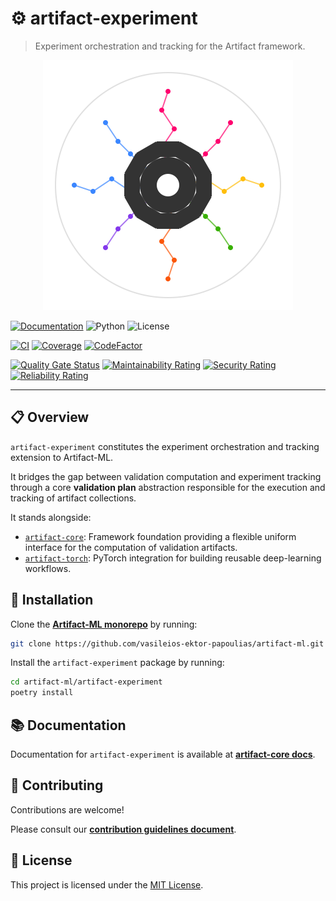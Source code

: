 # ⚙️ artifact-experiment

> Experiment orchestration and tracking for the Artifact framework.

<p align="center">
  <img src="./assets/artifact_ml_logo.svg" width="400" alt="Artifact-ML Logo">
</p>

[![Documentation](https://img.shields.io/badge/docs-mkdocs-blue)](https://artifact-ml.readthedocs.io/en/latest/artifact_experiment)
![Python](https://img.shields.io/badge/python-3.11+-blue.svg)
![License](https://img.shields.io/github/license/vasileios-ektor-papoulias/artifact-ml)

[![CI](https://img.shields.io/github/actions/workflow/status/vasileios-ektor-papoulias/artifact-ml/ci_push_main.yml?branch=main&label=CI)](https://github.com/vasileios-ektor-papoulias/artifact-ml/actions/workflows/ci_push_main.yml)
[![Coverage](https://codecov.io/gh/vasileios-ektor-papoulias/artifact-ml/branch/main/graph/badge.svg?flag=experiment)](https://codecov.io/gh/vasileios-ektor-papoulias/artifact-ml/flags#experiment)
[![CodeFactor](https://www.codefactor.io/repository/github/vasileios-ektor-papoulias/artifact-ml/badge)](https://www.codefactor.io/repository/github/vasileios-ektor-papoulias/artifact-ml)

[![Quality Gate Status](https://sonarcloud.io/api/project_badges/measure?project=vasileios-ektor-papoulias_artifact-experiment&metric=alert_status&branch=main)](https://sonarcloud.io/summary/new_code?id=vasileios-ektor-papoulias_artifact-experiment&branch=main)
[![Maintainability Rating](https://sonarcloud.io/api/project_badges/measure?project=vasileios-ektor-papoulias_artifact-experiment&metric=sqale_rating&branch=main)](https://sonarcloud.io/summary/new_code?id=vasileios-ektor-papoulias_artifact-experiment&branch=main)
[![Security Rating](https://sonarcloud.io/api/project_badges/measure?project=vasileios-ektor-papoulias_artifact-experiment&metric=security_rating&branch=main)](https://sonarcloud.io/summary/new_code?id=vasileios-ektor-papoulias_artifact-experiment&branch=main)
[![Reliability Rating](https://sonarcloud.io/api/project_badges/measure?project=vasileios-ektor-papoulias_artifact-experiment&metric=reliability_rating&branch=main)](https://sonarcloud.io/summary/new_code?id=vasileios-ektor-papoulias_artifact-experiment&branch=main)

---

## 📋 Overview

`artifact-experiment` constitutes the experiment orchestration and tracking extension to Artifact-ML.

It bridges the gap between validation computation and experiment tracking through a core **validation plan** abstraction responsible for the execution and tracking of artifact collections.

It stands alongside:
- [`artifact-core`](https://github.com/vasileios-ektor-papoulias/artifact-ml/tree/main/artifact-core): Framework foundation providing a flexible uniform interface for the computation of validation artifacts.
- [`artifact-torch`](https://github.com/vasileios-ektor-papoulias/artifact-ml/tree/main/artifact-torch): PyTorch integration for building reusable deep-learning workflows.

## 🚀 Installation

Clone the [**Artifact-ML monorepo**](https://github.com/vasileios-ektor-papoulias/artifact-ml/tree/main)  by running:

```bash
git clone https://github.com/vasileios-ektor-papoulias/artifact-ml.git
```

Install the `artifact-experiment` package by running:
```bash
cd artifact-ml/artifact-experiment
poetry install
```

## 📚 Documentation

Documentation for `artifact-experiment` is available at [**artifact-core docs**](https://artifact-ml.readthedocs.io/en/latest/artifact-experiment).

## 🤝 Contributing

Contributions are welcome!

Please consult our [**contribution guidelines document**](https://artifact-ml.readthedocs.io/en/latest/Development/contributing).

## 📄 License

This project is licensed under the [MIT License](https://img.shields.io/github/license/vasileios-ektor-papoulias/artifact-ml).